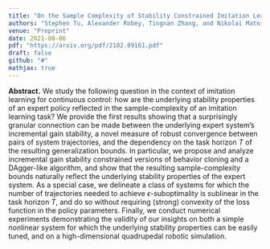 ```yaml
---
title: "On the Sample Complexity of Stability Constrained Imitation Learning"
authors: "Stephen Tu, Alexander Robey, Tingnan Zhang, and Nikolai Matni"
venue: "Preprint"
date: 2021-08-06
pdf: "https://arxiv.org/pdf/2102.09161.pdf"
draft: false
github: "#"
mathjax: true
---
```


**Abstract.** We study the following question in the context of imitation learning for continuous control: how are the underlying stability properties of an expert policy reflected in the sample-complexity of an imitation learning task? We provide the first results showing that a surprisingly granular connection can be made between the underlying expert system’s incremental gain stability, a novel measure of robust convergence between pairs of system trajectories, and the dependency on the task horizon $T$ of the resulting generalization bounds. In particular, we propose and analyze incremental gain stability constrained versions of behavior cloning and a DAgger-like algorithm, and show that the resulting sample-complexity bounds naturally reflect the underlying stability properties of the expert system. As a special case, we delineate a class of systems for which the number of trajectories needed to achieve $\epsilon$-suboptimality is sublinear in the task horizon $T$, and do so without requiring (strong) convexity of the loss function in the policy parameters. Finally, we conduct numerical experiments demonstrating the validity of our insights on both a simple nonlinear system for which the underlying stability properties can be easily tuned, and on a high-dimensional quadrupedal robotic simulation.